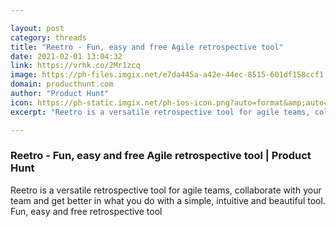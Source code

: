 ```yaml
---

layout: post
category: threads
title: "Reetro - Fun, easy and free Agile retrospective tool"
date: 2021-02-01 13:04:32
link: https://vrhk.co/2Mr1zcq
image: https://ph-files.imgix.net/e7da445a-a42e-44ec-8515-601df158ccf1.gif?auto=format&fit=crop&frame=1&h=512&w=1024
domain: producthunt.com
author: "Product Hunt"
icon: https://ph-static.imgix.net/ph-ios-icon.png?auto=format&amp;auto=compress
excerpt: "Reetro is a versatile retrospective tool for agile teams, collaborate with your team and get better in what you do with a simple, intuitive and beautiful tool. Fun, easy and free retrospective tool"

---
```


### Reetro - Fun, easy and free Agile retrospective tool | Product Hunt

Reetro is a versatile retrospective tool for agile teams, collaborate with your team and get better in what you do with a simple, intuitive and beautiful tool. Fun, easy and free retrospective tool